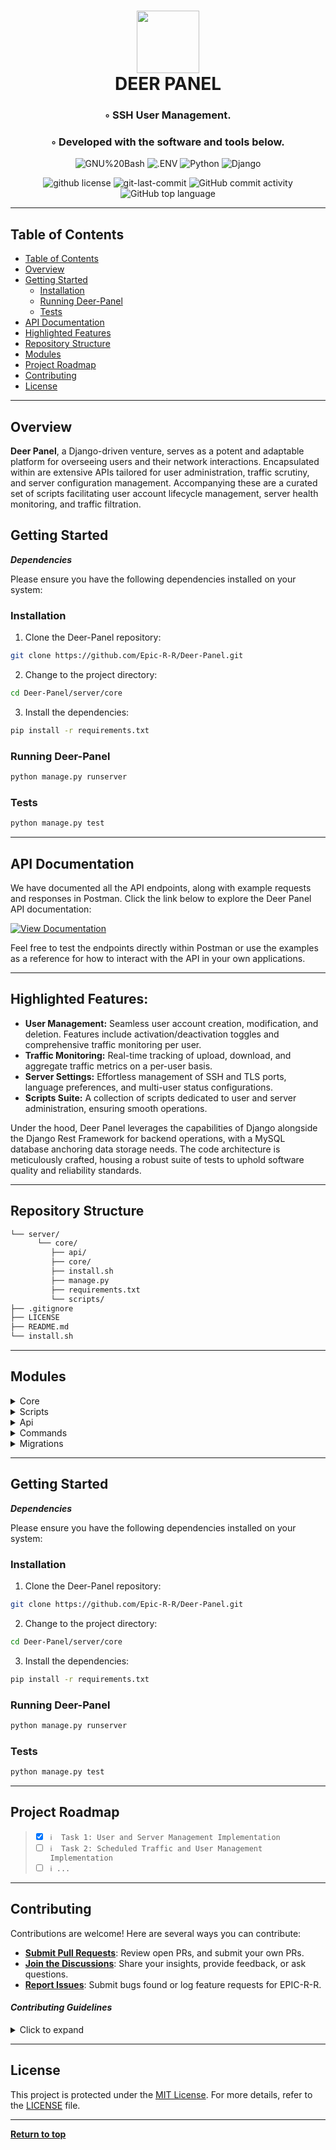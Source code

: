 <div align="center">
<h1 align="center">
<img src="https://gcdnb.pbrd.co/images/iZDzHQjZf7lf.png?o=1" width="100" />
<br>DEER PANEL</h1>
<h3>◦ SSH User Management.</h3>
<h3>◦ Developed with the software and tools below.</h3>

<p align="center">
<img src="https://img.shields.io/badge/GNU%20Bash-4EAA25.svg?style=flat-square&logo=GNU-Bash&logoColor=white" alt="GNU%20Bash" />
<img src="https://img.shields.io/badge/.ENV-ECD53F.svg?style=flat-square&logo=dotenv&logoColor=black" alt=".ENV" />
<img src="https://img.shields.io/badge/Python-3776AB.svg?style=flat-square&logo=Python&logoColor=white" alt="Python" />
<img src="https://img.shields.io/badge/Django-092E20.svg?style=flat-square&logo=Django&logoColor=white" alt="Django" />
</p>
<img src="https://img.shields.io/github/license/epic-r-r/Deer-Panel?style=flat-square&color=5d6d7e" alt="github license" />
<img src="https://img.shields.io/github/last-commit/Epic-R-R/Deer-Panel?style=flat-square&color=5D6D7E" alt="git-last-commit" />
<img src="https://img.shields.io/github/commit-activity/m/Epic-R-R/Deer-Panel?style=flat-square&color=5D6D7E" alt="GitHub commit activity" />
<img src="https://img.shields.io/github/languages/top/Epic-R-R/Deer-Panel?style=flat-square&color=5D6D7E" alt="GitHub top language" />
</div>

---

## Table of Contents
- [Table of Contents](#table-of-contents)
- [Overview](#overview)
- [Getting Started](#getting-started)
    - [Installation](#installation)
    - [Running Deer-Panel](#running-deer-panel)
    - [Tests](#tests)
- [API Documentation](#api-documentation)
- [Highlighted Features](#highlighted-features)
- [Repository Structure](#repository-structure)
- [Modules](#modules)
- [Project Roadmap](#project-roadmap)
- [Contributing](#contributing)
- [License](#license)
---


## Overview

**Deer Panel**, a Django-driven venture, serves as a potent and adaptable platform for overseeing users and their network interactions. Encapsulated within are extensive APIs tailored for user administration, traffic scrutiny, and server configuration management. Accompanying these are a curated set of scripts facilitating user account lifecycle management, server health monitoring, and traffic filtration.

## Getting Started

***Dependencies***

Please ensure you have the following dependencies installed on your system:

### Installation

1. Clone the Deer-Panel repository:
```sh
git clone https://github.com/Epic-R-R/Deer-Panel.git
```

2. Change to the project directory:
```sh
cd Deer-Panel/server/core
```

3. Install the dependencies:
```sh
pip install -r requirements.txt
```

### Running Deer-Panel

```sh
python manage.py runserver
```

### Tests
```sh
python manage.py test
```

---

## API Documentation

We have documented all the API endpoints, along with example requests and responses in Postman. Click the link below to explore the Deer Panel API documentation:

[![View Documentation](https://img.shields.io/badge/API-Documentation-blue?style=for-the-badge)](https://documenter.getpostman.com/view/30889632/2s9YXe7itd)

Feel free to test the endpoints directly within Postman or use the examples as a reference for how to interact with the API in your own applications.

---

## Highlighted Features:

- **User Management:** Seamless user account creation, modification, and deletion. Features include activation/deactivation toggles and comprehensive traffic monitoring per user.
- **Traffic Monitoring:** Real-time tracking of upload, download, and aggregate traffic metrics on a per-user basis.
- **Server Settings:** Effortless management of SSH and TLS ports, language preferences, and multi-user status configurations.
- **Scripts Suite:** A collection of scripts dedicated to user and server administration, ensuring smooth operations.

Under the hood, Deer Panel leverages the capabilities of Django alongside the Django Rest Framework for backend operations, with a MySQL database anchoring data storage needs. The code architecture is meticulously crafted, housing a robust suite of tests to uphold software quality and reliability standards.

---
## Repository Structure

```sh
└── server/
      └── core/
         ├── api/
         ├── core/
         ├── install.sh
         ├── manage.py
         ├── requirements.txt
         └── scripts/
├── .gitignore
├── LICENSE
├── README.md
└── install.sh
```

---


## Modules

<details closed><summary>Core</summary>

| File                                                                                                  | Summary                   |
| ---                                                                                                   | ---                       |
| [manage.py](https://github.com/Epic-R-R/Deer-Panel/blob/main/server/core/manage.py)               | The **manage.py** script in Deer Panel serves as a command-line interface for handling administrative tasks in Django, setting the default settings module to **core.settings** and allowing the execution of management commands. |
| [requirements.txt](https://github.com/Epic-R-R/Deer-Panel/blob/main/server/core/requirements.txt) | The **requirements.txt** file in Deer Panel lists the necessary Python packages for the project, ensuring all dependencies are known and can be installed for proper functionality. |
| [install.sh](https://github.com/Epic-R-R/Deer-Panel/blob/main/server/core/install.sh)             | The **install.sh** script in Deer Panel automates the setup of sudo privileges for specified or current users. It prompts for a username, creates temporary sudoers configurations, validates them with **visudo**, then appends them to the system's sudoers file, ensuring safe and streamlined privilege escalation setup. |
| [settings.py](https://github.com/Epic-R-R/Deer-Panel/blob/main/server/core/core/settings.py)      | The **settings.py** file in Deer Panel configures Django project settings, defining the setup for databases, apps, middleware, and other key components crucial for the project's functionality. |
| [.env](https://github.com/Epic-R-R/Deer-Panel/blob/main/server/core/core/.env)                    | The **.env** file in Deer Panel holds environment variables crucial for configuring aspects like database connections, secret keys, and other settings, keeping sensitive data separate from the codebase for better security and flexibility. |
| [urls.py](https://github.com/Epic-R-R/Deer-Panel/blob/main/server/core/core/urls.py)              | In Deer Panel, the **urls.py** file under core defines URL patterns, routing requests to the Django admin interface and to the API endpoints as specified in **api.urls**, thus orchestrating the project's web routing. |
| [asgi.py](https://github.com/Epic-R-R/Deer-Panel/blob/main/server/core/core/asgi.py)              | The script configures ASGI for Deer Panel's core, enabling asynchronous communication between the web server and application with **core.settings** as the default module. |
| [wsgi.py](https://github.com/Epic-R-R/Deer-Panel/blob/main/server/core/core/wsgi.py)              | The script configures WSGI for Deer Panel's core, setting up synchronous communication between the web server and application, with **core.settings** as the default module. |

</details>

<details closed><summary>Scripts</summary>

| File                                                                                                            | Summary                   |
| ---                                                                                                             | ---                       |
| [sshmonitor.py](https://github.com/Epic-R-R/Deer-Panel/blob/main/server/core/scripts/sshmonitor.py)         | The script in Deer Panel executes a shell command to identify online users on a specified SSH port, extracting their IP addresses and process IDs, while filtering out certain user types. |
| [edituser.py](https://github.com/Epic-R-R/Deer-Panel/blob/main/server/core/scripts/edituser.py)             | The **edituser** function in Deer Panel facilitates user modification, managing SSH configurations and error handling, while providing operation status feedbac |
| [createuser.py](https://github.com/Epic-R-R/Deer-Panel/blob/main/server/core/scripts/createuser.py)         | The script in Deer Panel orchestrates user creation, modifies SSH configuration for active users, and handles errors, returning operation status messages. |
| [killuser.py](https://github.com/Epic-R-R/Deer-Panel/blob/main/server/core/scripts/killuser.py)             | The **kill_user** function in Deer Panel terminates all processes for a specified user, handling errors to provide a success or error message. |
| [deleteuser.py](https://github.com/Epic-R-R/Deer-Panel/blob/main/server/core/scripts/deleteuser.py)         | The **delete_user** function in Deer Panel eradicates a specified user's processes, updates SSH configuration, removes the user's banner, and deletes the user from the system, handling any exceptions to provide a success or error message. |
| [status.py](https://github.com/Epic-R-R/Deer-Panel/blob/main/server/core/scripts/status.py)                 | The script in Deer Panel gathers system information including operating system details, processor specifications, and RAM usage, organizing and returning this data in a structured dictionary for further utilization. |
| [filteringcheck.py](https://github.com/Epic-R-R/Deer-Panel/blob/main/server/core/scripts/filteringcheck.py) | The **filtering** function in Deer Panel fetches the server's IP, checks its connectivity from various locations, filters the results based on predefined flags, and returns a list of dictionaries containing the status, IP, and location of each check, with a specific focus on allowed geographic regions. |
| [killpid.py](https://github.com/Epic-R-R/Deer-Panel/blob/main/server/core/scripts/killpid.py)               | The **kill_pid** function in Deer Panel terminates a process based on its PID, handling errors to provide a success or error message regarding the operation's outcome. |

</details>

<details closed><summary>Api</summary>

| File                                                                                                  | Summary                   |
| ---                                                                                                   | ---                       |
| [tests.py](https://github.com/Epic-R-R/Deer-Panel/blob/main/server/core/api/tests.py)             | The **tests.py** file in Deer Panel contains the suite of tests that verify the functionality and correctness of the application's components, ensuring the reliability and robustness of the software as it evolves. |
| [views.py](https://github.com/Epic-R-R/Deer-Panel/blob/main/server/core/api/views.py)             | The **views.py** file in Deer Panel houses the logic for handling requests and rendering responses, orchestrating data retrieval and processing to deliver the appropriate content or actions based on user interactions. |
| [token.py](https://github.com/Epic-R-R/Deer-Panel/blob/main/server/core/api/token.py)             | The **token.py** file in Deer Panel is responsible for generating access and refresh tokens, which are crucial for managing user sessions and ensuring secure and authorized interactions within the application. |
| [models.py](https://github.com/Epic-R-R/Deer-Panel/blob/main/server/core/api/models.py)           | The **models.py** file in Deer Panel defines the data models and relationships, serving as the blueprint for the database schema and facilitating the ORM layer for data interaction. |
| [apps.py](https://github.com/Epic-R-R/Deer-Panel/blob/main/server/core/api/apps.py)               | The **apps.py** file in Deer Panel configures the Django application settings, facilitating the setup and customization of app components and behaviors to align with project requirements |
| [admin.py](https://github.com/Epic-R-R/Deer-Panel/blob/main/server/core/api/admin.py)             | Registers **Client, Traffic, and Settings** models for Django's admin interface. |
| [urls.py](https://github.com/Epic-R-R/Deer-Panel/blob/main/server/core/api/urls.py)               | The **urls.py** file within the API app of Deer Panel maps URLs to the corresponding view functions specific to the API, facilitating the routing and handling of HTTP requests to deliver data and services in a structured format. |
| [serializers.py](https://github.com/Epic-R-R/Deer-Panel/blob/main/server/core/api/serializers.py) | The **serializer.py** file in Deer Panel translates complex data types into a format that can be easily rendered into JSON, XML, or other content types. It also provides deserialization, converting parsed data back into complex types, aiding in the validation and transformation of data between the application and the client. |

</details>

<details closed><summary>Commands</summary>

| File                                                                                                                              | Summary                   |
| ---                                                                                                                               | ---                       |
| [cronexp_traffic.py](https://github.com/Epic-R-R/Deer-Panel/blob/main/server/core/api/management/commands/cronexp_traffic.py) | **TODO WRITE SUMMARY FOR IT.** |
| [synstraffics.py](https://github.com/Epic-R-R/Deer-Panel/blob/main/server/core/api/management/commands/synstraffics.py)       | **TODO WRITE SUMMARY FOR IT.** |
| [cronexp.py](https://github.com/Epic-R-R/Deer-Panel/blob/main/server/core/api/management/commands/cronexp.py)                 | **TODO WRITE SUMMARY FOR IT.** |
| [multiuser.py](https://github.com/Epic-R-R/Deer-Panel/blob/main/server/core/api/management/commands/multiuser.py)             | The **multiuser** command in Deer Panel monitors the number of active connections per user against their defined limitations. It iterates through the currently connected users, updating their usage records, and disconnects users exceeding their allowed simultaneous connections. |

</details>

<details closed><summary>Migrations</summary>

| File                                                                                                               | Summary                   |
| ---                                                                                                                | ---                       |
| [0001_initial.py](https://github.com/Epic-R-R/Deer-Panel/blob/main/server/core/api/migrations/0001_initial.py) | The **0001_initial.py** file in Django contains the instructions for creating the initial database schema for an app based on the current state of its models. |

</details>

---

## Getting Started

***Dependencies***

Please ensure you have the following dependencies installed on your system:

### Installation

1. Clone the Deer-Panel repository:
```sh
git clone https://github.com/Epic-R-R/Deer-Panel.git
```

2. Change to the project directory:
```sh
cd Deer-Panel/server/core
```

3. Install the dependencies:
```sh
pip install -r requirements.txt
```

### Running Deer-Panel

```sh
python manage.py runserver
```

### Tests
```sh
python manage.py test
```

---
## Project Roadmap

> - [X] `ℹ️  Task 1: User and Server Management Implementation`
> - [ ] `ℹ️  Task 2: Scheduled Traffic and User Management Implementation`
> - [ ] `ℹ️ ...`


---

## Contributing

Contributions are welcome! Here are several ways you can contribute:

- **[Submit Pull Requests](https://github.com/Epic-R-R/Deer-Panel)**: Review open PRs, and submit your own PRs.
- **[Join the Discussions](https://github.com/Epic-R-R/Deer-Panel/discussions)**: Share your insights, provide feedback, or ask questions.
- **[Report Issues](https://github.com/Epic-R-R/Deer-Panel/issues)**: Submit bugs found or log feature requests for EPIC-R-R.

#### *Contributing Guidelines*

<details closed>
<summary>Click to expand</summary>

1. **Fork the Repository**: Start by forking the project repository to your GitHub account.
2. **Clone Locally**: Clone the forked repository to your local machine using a Git client.
   ```sh
   git clone <your-forked-repo-url>
   ```
3. **Create a New Branch**: Always work on a new branch, giving it a descriptive name.
   ```sh
   git checkout -b new-feature-x
   ```
4. **Make Your Changes**: Develop and test your changes locally.
5. **Commit Your Changes**: Commit with a clear and concise message describing your updates.
   ```sh
   git commit -m 'Implemented new feature x.'
   ```
6. **Push to GitHub**: Push the changes to your forked repository.
   ```sh
   git push origin new-feature-x
   ```
7. **Submit a Pull Request**: Create a PR against the original project repository. Clearly describe the changes and their motivations.

Once your PR is reviewed and approved, it will be merged into the main branch.

</details>

---

## License

This project is protected under the [MIT License](https://choosealicense.com/licenses/mit/). For more details, refer to the [LICENSE](https://github.com/Epic-R-R/Deer-Panel/blob/master/LICENSE) file.

---

[**Return to top**](#Top)
